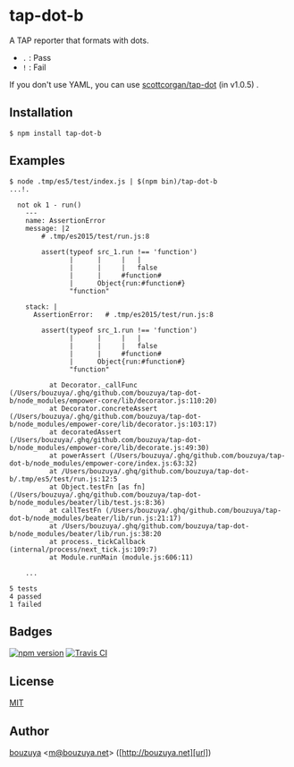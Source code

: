 # tap-dot-b

A TAP reporter that formats with dots.

- `.` : Pass
- `!` : Fail

If you don't use YAML, you can use [scottcorgan/tap-dot][] (in v1.0.5) .

[scottcorgan/tap-dot]: https://github.com/scottcorgan/tap-dot

## Installation

```
$ npm install tap-dot-b
```

## Examples

```
$ node .tmp/es5/test/index.js | $(npm bin)/tap-dot-b
...!.

  not ok 1 - run()
    ---
    name: AssertionError
    message: |2
        # .tmp/es2015/test/run.js:8

        assert(typeof src_1.run !== 'function')
               |      |     |   |
               |      |     |   false
               |      |     #function#
               |      Object{run:#function#}
               "function"

    stack: |
      AssertionError:   # .tmp/es2015/test/run.js:8

        assert(typeof src_1.run !== 'function')
               |      |     |   |
               |      |     |   false
               |      |     #function#
               |      Object{run:#function#}
               "function"

          at Decorator._callFunc (/Users/bouzuya/.ghq/github.com/bouzuya/tap-dot-b/node_modules/empower-core/lib/decorator.js:110:20)
          at Decorator.concreteAssert (/Users/bouzuya/.ghq/github.com/bouzuya/tap-dot-b/node_modules/empower-core/lib/decorator.js:103:17)
          at decoratedAssert (/Users/bouzuya/.ghq/github.com/bouzuya/tap-dot-b/node_modules/empower-core/lib/decorate.js:49:30)
          at powerAssert (/Users/bouzuya/.ghq/github.com/bouzuya/tap-dot-b/node_modules/empower-core/index.js:63:32)
          at /Users/bouzuya/.ghq/github.com/bouzuya/tap-dot-b/.tmp/es5/test/run.js:12:5
          at Object.testFn [as fn] (/Users/bouzuya/.ghq/github.com/bouzuya/tap-dot-b/node_modules/beater/lib/test.js:8:36)
          at callTestFn (/Users/bouzuya/.ghq/github.com/bouzuya/tap-dot-b/node_modules/beater/lib/run.js:21:17)
          at /Users/bouzuya/.ghq/github.com/bouzuya/tap-dot-b/node_modules/beater/lib/run.js:38:20
          at process._tickCallback (internal/process/next_tick.js:109:7)
          at Module.runMain (module.js:606:11)

    ...

5 tests
4 passed
1 failed
```

## Badges

[![npm version][npm-badge-url]][npm-url]
[![Travis CI][travisci-badge-url]][travisci-url]

[npm-badge-url]: https://img.shields.io/npm/v/tap-dot-b.svg
[npm-url]: https://www.npmjs.com/package/tap-dot-b
[travisci-badge-url]: https://img.shields.io/travis/bouzuya/tap-dot-b.svg
[travisci-url]: https://travis-ci.org/bouzuya/tap-dot-b

## License

[MIT](LICENSE)

## Author

[bouzuya][user] &lt;[m@bouzuya.net][email]&gt; ([http://bouzuya.net][url])

[user]: https://github.com/bouzuya
[email]: mailto:m@bouzuya.net
[url]: http://bouzuya.net
